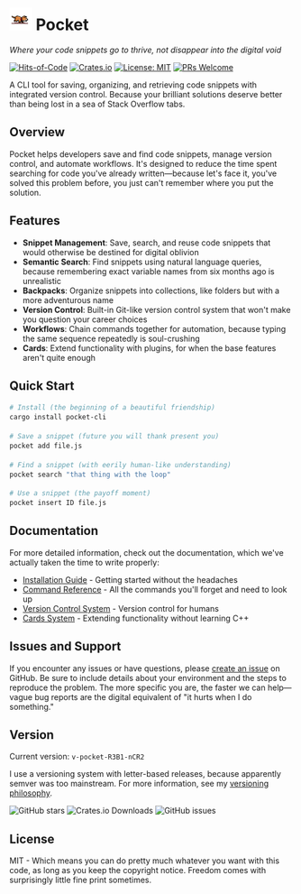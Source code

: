 # <img src="assets/images/doggie.gif" width="40" alt="Pocket Dog"> Pocket
*Where your code snippets go to thrive, not disappear into the digital void*

[![Hits-of-Code](https://hitsofcode.com/github/frgmt0/pocket-cli?branch=main)](https://hitsofcode.com/github/frgmt0/pocket-cli/view?branch=main)
[![Crates.io](https://img.shields.io/crates/v/pocket-cli)](https://crates.io/crates/pocket-cli)
[![License: MIT](https://img.shields.io/badge/License-MIT-yellow.svg)](https://opensource.org/licenses/MIT)
[![PRs Welcome](https://img.shields.io/badge/PRs-welcome-brightgreen.svg)](https://github.com/frgmt0/pocket/pulls)

A CLI tool for saving, organizing, and retrieving code snippets with integrated version control. Because your brilliant solutions deserve better than being lost in a sea of Stack Overflow tabs.

## Overview

Pocket helps developers save and find code snippets, manage version control, and automate workflows. It's designed to reduce the time spent searching for code you've already written—because let's face it, you've solved this problem before, you just can't remember where you put the solution.

## Features

- **Snippet Management**: Save, search, and reuse code snippets that would otherwise be destined for digital oblivion
- **Semantic Search**: Find snippets using natural language queries, because remembering exact variable names from six months ago is unrealistic
- **Backpacks**: Organize snippets into collections, like folders but with a more adventurous name
- **Version Control**: Built-in Git-like version control system that won't make you question your career choices
- **Workflows**: Chain commands together for automation, because typing the same sequence repeatedly is soul-crushing
- **Cards**: Extend functionality with plugins, for when the base features aren't quite enough

## Quick Start

```bash
# Install (the beginning of a beautiful friendship)
cargo install pocket-cli

# Save a snippet (future you will thank present you)
pocket add file.js

# Find a snippet (with eerily human-like understanding)
pocket search "that thing with the loop"

# Use a snippet (the payoff moment)
pocket insert ID file.js
```

## Documentation

For more detailed information, check out the documentation, which we've actually taken the time to write properly:

- [Installation Guide](docs/installation.md) - Getting started without the headaches
- [Command Reference](docs/commands.md) - All the commands you'll forget and need to look up
- [Version Control System](docs/version-control.md) - Version control for humans
- [Cards System](docs/cards.md) - Extending functionality without learning C++

## Issues and Support

If you encounter any issues or have questions, please [create an issue](https://github.com/frgmt0/pocket/issues) on GitHub. Be sure to include details about your environment and the steps to reproduce the problem. The more specific you are, the faster we can help—vague bug reports are the digital equivalent of "it hurts when I do something."

## Version

Current version: `v-pocket-R3B1-nCR2`

I use a versioning system with letter-based releases, because apparently semver was too mainstream. For more information, see my [versioning philosophy](https://blog.frgmt.xyz/03102025-tech).

![GitHub stars](https://img.shields.io/github/stars/frgmt0/pocket?style=social)
![Crates.io Downloads](https://img.shields.io/crates/d/pocket-cli)
![GitHub issues](https://img.shields.io/github/issues/frgmt0/pocket)

## License

MIT - Which means you can do pretty much whatever you want with this code, as long as you keep the copyright notice. Freedom comes with surprisingly little fine print sometimes.